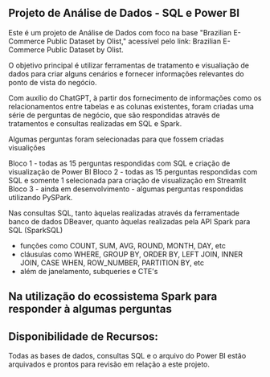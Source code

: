 ## Projeto de Análise de Dados - SQL e Power BI

Este é um projeto de Análise de Dados com foco na base "Brazilian E-Commerce Public Dataset by Olist," acessível pelo link: Brazilian E-Commerce Public Dataset by Olist.

O objetivo principal é utilizar ferramentas de tratamento e visualiação de dados para criar alguns cenários e fornecer informações relevantes do ponto de vista do negócio.

Com auxílio do ChatGPT, à partir dos fornecimento de informações como os relacionamentos entre tabelas e as colunas existentes, foram criadas uma série de perguntas de negócio, que são respondidas através de tratamentos e consultas realizadas em SQL e Spark.

Algumas perguntas foram selecionadas para que fossem criadas visualições

Bloco 1 - todas as 15 perguntas respondidas com SQL e criação de visualização de Power BI
Bloco 2 - todas as 15 perguntas respondidas com SQL e somente 1 selecionada para criação de visualização em Streamlit
Bloco 3 - ainda em desenvolvimento - algumas perguntas respondidas utilizando PySPark.

Nas consultas SQL, tanto àquelas realizadas através da ferramentade banco de dados DBeaver, quanto àquelas realizadas pela API Spark para SQL (SparkSQL)
- funções como COUNT, SUM, AVG, ROUND, MONTH, DAY, etc
- cláusulas como WHERE, GROUP BY, ORDER BY, LEFT JOIN, INNER JOIN, CASE WHEN, ROW_NUMBER, PARTITION BY, etc
- além de janelamento, subqueries e CTE's

Na utilização do ecossistema Spark para responder à algumas perguntas
---

## Disponibilidade de Recursos:
Todas as bases de dados, consultas SQL e o arquivo do Power BI estão arquivados e prontos para revisão em relação a este projeto.
